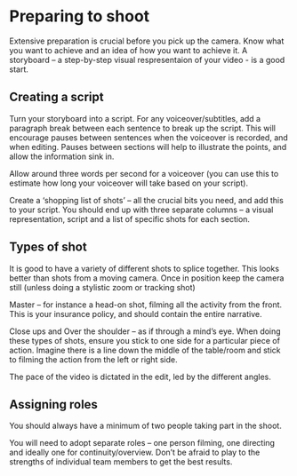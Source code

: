 # Preparing to shoot 

Extensive preparation is crucial before you pick up the camera. Know what you want to achieve and an idea of how you want to achieve it. A storyboard – a step-by-step visual respresentaion of your video - is a good start.

## Creating a script

Turn your storyboard into a script. For any voiceover/subtitles, add a paragraph break between each sentence to break up the script. This will encourage pauses between sentences when the voiceover is recorded, and when editing. Pauses between sections will help to illustrate the points, and allow the information sink in.

Allow around three words per second for a voiceover (you can use this to estimate how long your voiceover will take based on your script). 

Create a ‘shopping list of shots’ – all the crucial bits you need, and add this to your script. You should end up with three separate columns – a visual representation, script and a list of specific shots for each section. 

## Types of shot 

It is good to have a variety of different shots to splice together. This looks better than shots from a moving camera. Once in position keep the camera still (unless doing a stylistic zoom or tracking shot)

Master – for instance a head-on shot, filming all the activity from the front. This is your insurance policy, and should contain the entire narrative. 

Close ups and Over the shoulder – as if through a mind’s eye. When doing these types of shots, ensure you stick to one side for a particular piece of action. Imagine there is a line down the middle of the table/room and stick to filming the action from the left or right side. 

The pace of the video is dictated in the edit, led by the different angles.

## Assigning roles

You should always have a minimum of two people taking part in the shoot. 

You will need to adopt separate roles – one person filming, one directing and ideally one for continuity/overview. Don’t be afraid to play to the strengths of individual team members to get the best results.
